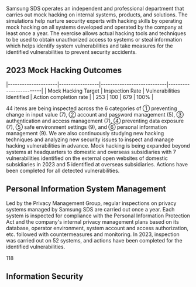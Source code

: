 Samsung SDS operates an independent and professional department that carries out mock hacking on internal systems, products, and solutions. The simulations help nurture security experts with hacking skills by operating mock hacking on all systems developed and operated by the company at least once a year. The exercise allows actual hacking tools and techniques to be used to obtain unauthorized access to systems or steal information which helps identify system vulnerabilities and take measures for the identified vulnerabilities to prevent security accidents.

## **2023 Mock Hacking Outcomes**

|---------------------|-----------------|----------------------------|------------------------|
| Mock Hacking Target | Inspection Rate | Vulnerabilities Identified | Action completion rate |
| 253                 | 100             | 679                        | 100%                   |

44 items are being inspected across the 6 categories of ① preventing change in input value (7), ② account and password management (5), ③ authentication and access management (7), ④ preventing data exposure (7), ⑤ safe environment settings (9), and ⑥ personal information management (9). We are also continuously studying new hacking techniques and analyzing new security issues to inspect and manage hacking vulnerabilities in advance. Mock hacking is being expanded beyond systems at headquarters to domestic and overseas subsidiaries with 7 vulnerabilities identified on the external open websites of domestic subsidiaries in 2023 and 5 identified at overseas subsidiaries. Actions have been completed for all detected vulnerabilities.

## **Personal Information System Management**

Led by the Privacy Management Group, regular inspections on privacy systems managed by Samsung SDS are carried out once a year. Each system is inspected for compliance with the Personal Information Protection Act and the company's internal privacy management plans based on its database, operator environment, system account and access authorization, etc. followed with countermeasures and monitoring. In 2023, inspection was carried out on 52 systems, and actions have been completed for the identified vulnerabilities.

118

## **Information Security**